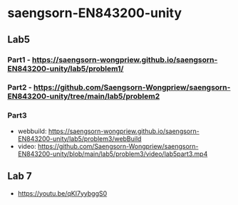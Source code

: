 # saengsorn-EN843200-unity

## Lab5
### Part1 - https://saengsorn-wongpriew.github.io/saengsorn-EN843200-unity/lab5/problem1/
### Part2 - https://github.com/Saengsorn-Wongpriew/saengsorn-EN843200-unity/tree/main/lab5/problem2
### Part3
- webbuild: https://saengsorn-wongpriew.github.io/saengsorn-EN843200-unity/lab5/problem3/webBuild
- video: https://github.com/Saengsorn-Wongpriew/saengsorn-EN843200-unity/blob/main/lab5/problem3/video/lab5part3.mp4
## Lab 7
- https://youtu.be/qKI7yybggS0
